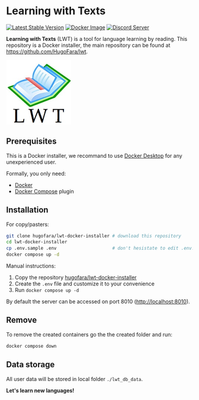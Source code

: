 # Learning with Texts

[![Latest Stable Version](https://poser.pugx.org/hugofara/lwt/v)](https://packagist.org/packages/hugofara/lwt)
[![Docker Image](https://github.com/HugoFara/lwt/actions/workflows/docker-image.yml/badge.svg)](https://github.com/HugoFara/lwt/actions/workflows/docker-image.yml)
[![Discord Server](https://badgen.net/discord/members/zAE8GXMKFa?icon=discord)](https://discord.gg/zAE8GXMKFa)

**Learning with Texts** (LWT) is a tool for language learning by reading.
This repository is a Docker installer, the main repository can be found at
<https://github.com/HugoFara/lwt>.

[![LWT logo](https://github.com/HugoFara/lwt/raw/master/img/lwt_icon_big.jpg)](https://github.com/HugoFara/lwt)

## Prerequisites

This is a Docker installer, we recommand to use
[Docker Desktop](https://docs.docker.com/desktop/) for any unexperienced user.

Formally, you only need:

* [Docker](https://www.docker.com/)
* [Docker Compose](https://docs.docker.com/compose/install/) plugin

## Installation

For copy/pasters:

```bash
git clone hugofara/lwt-docker-installer # download this repository
cd lwt-docker-installer
cp .env.sample .env                     # don't hesistate to edit .env!
docker compose up -d
```

Manual instructions:

1. Copy the repository [hugofara/lwt-docker-installer](https://github.com/hugofara/lwt-docker-installer)
2. Create the ``.env`` file and customize it to your convenience
3. Run ``docker compose up -d``

By default the server can be accessed on port 8010 (<http://localhost:8010>).

## Remove

To remove the created containers go the the created folder and run:

```bash
docker compose down
```

## Data storage

All user data will be stored in local folder `./lwt_db_data`.

**Let's learn new languages!**
